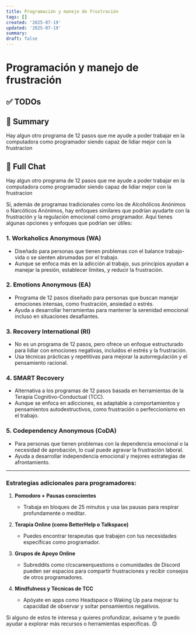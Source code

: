 ```yaml
---
title: Programación y manejo de frustración
tags: []
created: '2025-07-19'
updated: '2025-07-19'
summary:
draft: false
---
```


# Programación y manejo de frustración

## ✅ TODOs


## 📌 Summary
Hay algun otro programa de 12 pasos que me ayude a poder trabajar en la computadora como programador siendo capaz de lidiar mejor con la frustracion

## 🧠 Full Chat


Hay algun otro programa de 12 pasos que me ayude a poder trabajar en la computadora como programador siendo capaz de lidiar mejor con la frustracion



Sí, además de programas tradicionales como los de Alcohólicos Anónimos o Narcóticos Anónimos, hay enfoques similares que podrían ayudarte con la frustración y la regulación emocional como programador. Aquí tienes algunas opciones y enfoques que podrían ser útiles:

### 1. **Workaholics Anonymous (WA)**  
   - Diseñado para personas que tienen problemas con el balance trabajo-vida o se sienten abrumadas por el trabajo.  
   - Aunque se enfoca más en la adicción al trabajo, sus principios ayudan a manejar la presión, establecer límites, y reducir la frustración.

### 2. **Emotions Anonymous (EA)**  
   - Programa de 12 pasos diseñado para personas que buscan manejar emociones intensas, como frustración, ansiedad o estrés.  
   - Ayuda a desarrollar herramientas para mantener la serenidad emocional incluso en situaciones desafiantes.

### 3. **Recovery International (RI)**  
   - No es un programa de 12 pasos, pero ofrece un enfoque estructurado para lidiar con emociones negativas, incluidos el estrés y la frustración.  
   - Usa técnicas prácticas y repetitivas para mejorar la autorregulación y el pensamiento racional.

### 4. **SMART Recovery**  
   - Alternativa a los programas de 12 pasos basada en herramientas de la Terapia Cognitivo-Conductual (TCC).  
   - Aunque se enfoca en adicciones, es adaptable a comportamientos y pensamientos autodestructivos, como frustración o perfeccionismo en el trabajo.

### 5. **Codependency Anonymous (CoDA)**  
   - Para personas que tienen problemas con la dependencia emocional o la necesidad de aprobación, lo cual puede agravar la frustración laboral.  
   - Ayuda a desarrollar independencia emocional y mejores estrategias de afrontamiento.

---

### Estrategias adicionales para programadores:
1. **Pomodoro + Pausas conscientes**  
   - Trabaja en bloques de 25 minutos y usa las pausas para respirar profundamente o meditar.
   
2. **Terapia Online (como BetterHelp o Talkspace)**  
   - Puedes encontrar terapeutas que trabajen con tus necesidades específicas como programador.

3. **Grupos de Apoyo Online**  
   - Subreddits como r/cscareerquestions o comunidades de Discord pueden ser espacios para compartir frustraciones y recibir consejos de otros programadores.

4. **Mindfulness y Técnicas de TCC**  
   - Apóyate en apps como Headspace o Waking Up para mejorar tu capacidad de observar y soltar pensamientos negativos.

Si alguno de estos te interesa y quieres profundizar, avísame y te puedo ayudar a explorar más recursos o herramientas específicas. 😊
